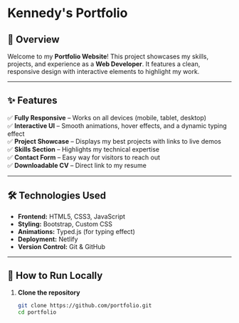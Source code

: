 # Kennedy's Portfolio

## 📌 Overview  
Welcome to my **Portfolio Website**! This project showcases my skills, projects, and experience as a **Web Developer**. It features a clean, responsive design with interactive elements to highlight my work.  

---

## ✨ Features  
✅ **Fully Responsive** – Works on all devices (mobile, tablet, desktop)  
✅ **Interactive UI** – Smooth animations, hover effects, and a dynamic typing effect  
✅ **Project Showcase** – Displays my best projects with links to live demos  
✅ **Skills Section** – Highlights my technical expertise  
✅ **Contact Form** – Easy way for visitors to reach out  
✅ **Downloadable CV** – Direct link to my resume  

---

## 🛠️ Technologies Used  
- **Frontend:** HTML5, CSS3, JavaScript  
- **Styling:** Bootstrap, Custom CSS  
- **Animations:** Typed.js (for typing effect)  
- **Deployment:** Netlify  
- **Version Control:** Git & GitHub  

---

## 🚀 How to Run Locally  
1. **Clone the repository**  
   ```bash
   git clone https://github.com/portfolio.git
   cd portfolio
```
